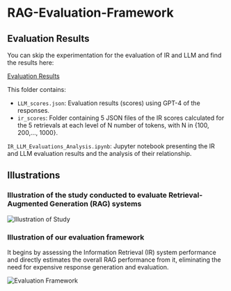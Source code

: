 # RAG-Evaluation-Framework

## Evaluation Results

You can skip the experimentation for the evaluation of IR and LLM and find the results here:

[Evaluation Results](https://drive.google.com/drive/folders/1pgUPmpIdepVifLUubNuT5mInsj2hkX3v)

This folder contains:

- `LLM_scores.json`: Evaluation results (scores) using GPT-4 of the responses.
- `ir_scores`: Folder containing 5 JSON files of the IR scores calculated for the 5 retrievals at each level of N number of tokens, with N in {100, 200,..., 1000}.


`IR_LLM_Evaluations_Analysis.ipynb`: Jupyter notebook presenting the IR and LLM evaluation results and the analysis of their relationship.




## Illustrations

### Illustration of the study conducted to evaluate Retrieval-Augmented Generation (RAG) systems

![Illustration of Study](https://github.com/user-attachments/assets/eeb31faf-cf0d-440d-b486-5d3955399632)

### Illustration of our evaluation framework

It begins by assessing the Information Retrieval (IR) system performance and directly estimates the overall RAG performance from it, eliminating the need for expensive response generation and evaluation.

![Evaluation Framework](https://github.com/user-attachments/assets/5e99bdcc-5e0b-4186-9078-bea1c1e3f2bb)

